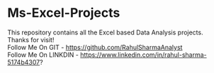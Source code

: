 # Ms-Excel-Projects
This repository contains all the Excel based Data Analysis projects.<br>
Thanks for visit!<br>
Follow Me On GIT - https://github.com/RahulSharmaAnalyst<br>
Follow Me On LINKDIN - https://www.linkedin.com/in/rahul-sharma-5174b4307?
